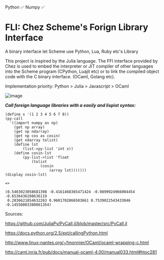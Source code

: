 Python ✅ Numpy ✅
# FLI: Chez Scheme's Forign Library Interface

A binary interface let Scheme use Python, Lua, Ruby etc's Library

This project is inspired by the Julia language. The FFI interface provided by Chez is used to embed the interpreter or JIT compiler of other languages into the Scheme program (CPython, Luajit etc) or to link the compiled object code with the C binary interface. (OCaml, Golang etc).

Implementation priority: Python > Julia > Javascript > OCaml

![image](https://github.com/guenchi/FLI/blob/master/img/pycall.png)

***Call foreign language libraries with a easily and lispist syntax:***

```
(define x '(1 2 3 4 5 6 7 8))
(py-call 
  '((import numpy as np)
    (get np array)
    (get np ndarray)
    (get np cos as cosin)
    (get ndarray tolist)
    (define lst 
        (list->py-list 'int x))
    (define cosin-lst 
        (py-list->list 'float 
            (tolist 
                (cosin 
                    (array lst)))))))
(display cosin-lst)

=> 

(0.5403023058681398 -0.4161468365471424 -0.9899924966004454 -0.6536436208636119
 0.2836621854632263 0.9601702866503661 0.7539022543433046 -0.14550003380861354)    
```


Sources:

https://github.com/JuliaPy/PyCall.jl/blob/master/src/PyCall.jl

https://docs.python.org/2.5/ext/callingPython.html

http://www.linux-nantes.org/~fmonnier/OCaml/ocaml-wrapping-c.html

http://caml.inria.fr/pub/docs/manual-ocaml-4.00/manual033.html#htoc281

